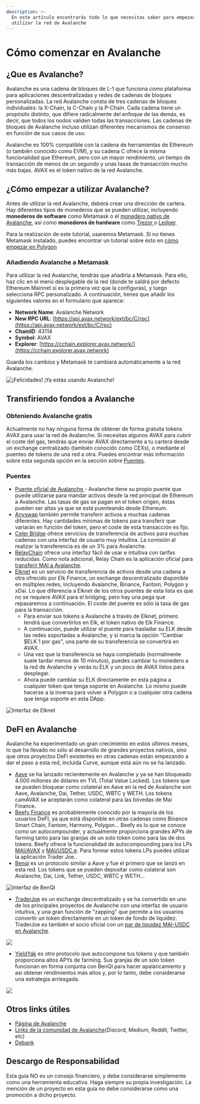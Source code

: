 ```yaml
---
description: >-
  En este artículo encontrarás todo lo que necesitas saber para empezar a
  utilizar la red de Avalanche
---
```


# Cómo comenzar en Avalanche

## ¿Que es Avalanche?

Avalanche es una cadena de bloques de L-1 que funciona como plataforma para aplicaciones descentralizadas y redes de cadenas de bloques personalizadas. La red Avalanche consta de tres cadenas de bloques individuales: la X-Chain, la C-Chain y la P-Chain. Cada cadena tiene un propósito distinto, que difiere radicalmente del enfoque de las demás, es decir, que todos los nodos validen todas las transacciones. Las cadenas de bloques de Avalanche incluso utilizan diferentes mecanismos de consenso en función de sus casos de uso.&#x20;

Avalanche es 100% compatible con la cadena de herramientas de Ethereum (o también conocido como EVM), y su cadena C ofrece la misma funcionalidad que Ethereum, pero con un mayor rendimiento, un tiempo de transacción de menos de un segundo y unas tasas de transacción mucho más bajas. AVAX es el token nativo de la red Avalanche.

## ¿Cómo empezar a utilizar Avalanche?

Antes de utilizar la red Avalanche, deberá crear una dirección de cartera. Hay diferentes tipos de monederos que se pueden utilizar, incluyendo **monederos de software** como Metamask o el [monedero nativo de Avalanche](https://wallet.avax.network), así como **monederos de hardware** como [Trezor ](https://trezor.io/coins/)o [Ledger](https://support.ledger.com/hc/en-us/articles/360020765779-Avalanche-AVAX-?docs=true).&#x20;

Para la realización de este tutorial, usaremos Metamask. Si no tienes Metamask instalado, puedes encontrar un tutorial sobre ésto en [cómo empezar en Polygon](https://qidao-qimps.gitbook.io/mai-finance-tutorials/v/espanol/tutoriales-de-polygon/how-to-get-started-on-polygon)

### Añadiendo Avalanche a Metamask

Para utilizar la red Avalanche, tendrás que añadirla a Metamask. Para ello, haz clic en el menú desplegable de la red (donde te saldrá por defecto Ethereum Mainnet si es la primera vez que la configuras), y luego selecciona RPC personalizado. A continuación, tienes que añadir los siguientes valores en el formulario que aparece:

* **Network Name**: Avalanche Network
* **New RPC URL**: [https://api.avax.network/ext/bc/C/rpc](https://api.avax.network/ext/bc/C/rpc)
* **ChainID**: 43114
* **Symbol**: AVAX
* **Explorer**: [https://cchain.explorer.avax.network/](https://cchain.explorer.avax.network)

Guarda los cambios y Metamask te cambiará automáticamente a la red Avalanche.

![¡Felicidades! ¡Ya estás usando Avalanche!](<../../.gitbook/assets/image (39).png>)

## Transfiriendo fondos a Avalanche

### Obteniendo Avalanche gratis

Actualmente no hay ninguna forma de obtener de forma gratuita tokens AVAX para usar la red de Avalanche. Si necesitas algunos AVAX para cubrir el coste del gas, tendrás que enviar AVAX directamente a tu cartera desde un exchange centralizado (también conocido como CEXs), o mediante el puenteo de tokens de una red a otra. Puedes encontrar más información sobre esta segunda opción en la sección sobre [Puentes](how-to-get-started-on-avalanche.md#bridges).

### Puentes

* [Puente oficial de Avalanche ](https://bridge.avax.network)- Avalanche tiene su propio puente que puede utilizarse para mandar activos desde la red principal de Ethereum a Avalanche. Las tasas de gas se pagan en el token origen, éstas pueden ser altas ya que se está puenteando desde Ethereum.
* [Anyswap](https://anyswap.exchange/#/bridge) también permite transferir activos a muchas cadenas diferentes. Hay cantidades mínimas de tokens para transferir que variarán en función del token, pero el coste de esta transacción es fijo.
* [Celer Bridge](https://cbridge.celer.network/#/transfer) ofrece servicios de transferencia de activos para muchas cadenas con una interfaz de usuario muy intuitiva. La comisión al realizar la transferencia es de un 3% para Avalanche.
* [RelayChain](https://app.relaychain.com/#/cross-chain-bridge-transfer) ofrece una interfaz fácil de usar e intuitiva con tarifas reducidas. Como nota adicional, Relay Chain es la aplicación oficial para [transferir MAI a Avalanche](https://qidao-qimps.gitbook.io/mai-finance-tutorials/v/espanol/universidade-de-mai/mai-metaverse).
* [Elknet](https://app.elk.finance/#/elknet) es un servicio de transferencia de activos desde una cadena a otra ofrecido por Elk Finance, un exchange descentralizado disponible en múltiples redes, incluyendo Avalanche, Binance, Fantom, Polygon y xDai. Lo que diferencia a Elknet de los otros puentes de esta lista es que no se requiere AVAX para el bridging, pero hay una pega que repasaremos a continuación. El coste del puente es sólo la tasa de gas para la transacción.
  * Para enviar sus tokens a Avalanche a través de Elknet, primero tendrá que convertirlos en Elk, el token nativo de Elk Finance.
  * A continuación, puede utilizar el puente para trasladar su ELK desde las redes soportadas a Avalanche, y si marca la opción "Cambiar $ELK 1 por gas", una parte de su transferencia se convertirá en AVAX.&#x20;
  * Una vez que la transferencia se haya completado (normalmente suele tardar menos de 10 minutos), puedes cambiar tu monedero a la red de Avalanche y verás tu ELK y un poco de AVAX listos para desplegar.&#x20;
  * Ahora puede cambiar su ELK directamente en esta página a cualquier token que tenga soporte en Avalanche. Lo mismo puede hacerse a la inversa para volver a Polygon o a cualquier otra cadena que tenga soporte en esta DApp.

![Interfaz de Elknet](<../../.gitbook/assets/image (37).png>)

## DeFI en Avalanche

Avalanche ha experimentado un gran crecimiento en estos últimos meses, lo que ha llevado no sólo al desarrollo de grandes proyectos nativos, sino que otros proyectos DeFi existentes en otras cadenas están empezando a dar el paso a esta red, incluida Curve, aunque está aún no se ha lanzado.

* [Aave](https://app.aave.com/dashboard) se ha lanzado recientemente en Avalanche y ya se han bloqueado 4.000 millones de dólares en TVL (Total Value Locked). Los tokens que se pueden bloquear como colateral en Aave en la red de Avalanche son Aave, Avalanche, Dai, Tether, USDC, WBTC y WETH. Los tokens camAVAX se aceptarán como colateral para las bóvedas de Mai Finance.
* [Beefy Finance](https://app.beefy.finance/#/avax) es probablemente conocido por la mayoría de los usuarios DeFI, ya que está disponible en otras cadenas como Binance Smart Chain, Fantom, Harmony, Polygon... Beefy es lo que se conoce como un autocompounder, y actualmente proporciona grandes APYs de farming tanto para las granjas de un solo token como para las de dos tokens. Beefy ofrece la funcionalidad de autocompounding para los LPs [MAI/AVAX](https://app.beefy.finance/#/avax/vault/joe-mai-wavax) y [MAI/USDC.e](https://app.beefy.finance/#/avax/vault/joe-mai-usdc.e). Para formar estos tokens LPs puedes utilizar la aplicación Trader Joe..
* [Benqi](https://app.benqi.fi/markets) es un protocolo similar a Aave y fue el primero que se lanzó en esta red. Los tokens que se pueden depositar como colateral son Avalanche, Dai, Link, Tether, USDC, WBTC y WETH...

![Interfaz de BenQI](<../../.gitbook/assets/image (40).png>)

* [TraderJoe](https://www.traderjoexyz.com/#/home) es un exchange descentralizado y se ha convertido en uno de los principales proyectos de Avalanche con una interfaz de usuario intuitiva, y una gran función de "zapping" que permite a los usuarios convertir un token directamente en un token de fondo de liquidez. TraderJoe es también el socio oficial con un [par de liquidez MAI-USDC en Avalanche](../../mai-metaverse.md#usando-mai-en-avax).

![](<../../.gitbook/assets/image (36).png>)

* [YieldYak](https://yieldyak.com/farms) es otro protocolo que autocompone tus tokens y que también proporciona altos APYs de farming. Sus granjas de un solo token funcionan en forma conjunta con BenQI para hacer apalancamiento y así obtener rendimientos más altos y, por lo tanto, debe considerarse una estrategia arriesgada.

![](<../../.gitbook/assets/image (38).png>)

## Otros links útiles

* [Página de Avalanche](https://www.avax.network)
* [Links de la comunidad de Avalanche](https://www.avax.network/community)(Discord, Medium, Reddit, Twitter, etc)
* [Debank](https://debank.com)

## Descargo de Responsabilidad

Esta guía NO es un consejo financiero, y debe considerarse simplemente como una herramienta educativa. Haga siempre su propia investigación. La mención de un proyecto en esta guía no debe considerarse como una promoción a dicho proyecto.
